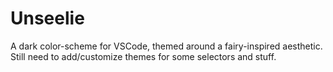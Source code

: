 # Unseelie

A dark color-scheme for VSCode, themed around a fairy-inspired aesthetic. Still need to add/customize themes for some selectors and stuff.